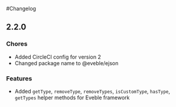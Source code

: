 #Changelog

## 2.2.0

### Chores
- Added CircleCI config for version 2
- Changed package name to @eveble/ejson

### Features
- Added `getType`, `removeType`, `removeTypes`, `isCustomType`, `hasType`, `getTypes` helper methods for Eveble framework
